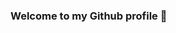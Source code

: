 ### Welcome to my Github profile 👋

<!--
**premedios/premedios** is a ✨ _special_ ✨ repository because its `README.md` (this file) appears on your GitHub profile.

Here are some ideas to get you started:

- 🔭 I’m currently working on my first video game to learn
- 🌱 I’m currently learning unity 2D game development
- 👯 I’m looking to collaborate on 2D games
- 🤔 I’m looking for help with Unity 2D game development
- 💬 Ask me about anything programming
- 📫 How to reach me: pedro.remedios@gmail.com
- 😄 Pronouns: Those don't exist! I am M-A-L-E
- ⚡ Fun fact: I love playing Destiny 2
-->
